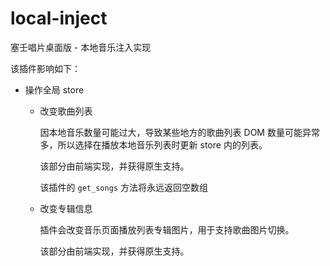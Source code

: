 # local-inject

塞壬唱片桌面版 - 本地音乐注入实现

该插件影响如下：

- 操作全局 store
  - 改变歌曲列表
    
    因本地音乐数量可能过大，导致某些地方的歌曲列表 DOM 数量可能异常多，所以选择在播放本地音乐列表时更新 store 内的列表。

    该部分由前端实现，并获得原生支持。

    该插件的 `get_songs` 方法将永远返回空数组
  - 改变专辑信息
  
    插件会改变音乐页面播放列表专辑图片，用于支持歌曲图片切换。

    该部分由前端实现，并获得原生支持。
